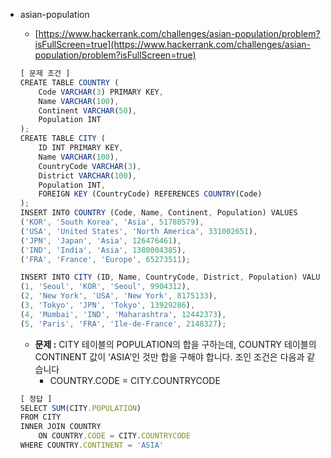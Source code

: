 - asian-population

  - [https://www.hackerrank.com/challenges/asian-population/problem?isFullScreen=true](https://www.hackerrank.com/challenges/asian-population/problem?isFullScreen=true)

  ```jsx
  [ 문제 조건 ]
  CREATE TABLE COUNTRY (
      Code VARCHAR(3) PRIMARY KEY,
      Name VARCHAR(100),
      Continent VARCHAR(50),
      Population INT
  );
  CREATE TABLE CITY (
      ID INT PRIMARY KEY,
      Name VARCHAR(100),
      CountryCode VARCHAR(3),
      District VARCHAR(100),
      Population INT,
      FOREIGN KEY (CountryCode) REFERENCES COUNTRY(Code)
  );
  INSERT INTO COUNTRY (Code, Name, Continent, Population) VALUES
  ('KOR', 'South Korea', 'Asia', 51780579),
  ('USA', 'United States', 'North America', 331002651),
  ('JPN', 'Japan', 'Asia', 126476461),
  ('IND', 'India', 'Asia', 1380004385),
  ('FRA', 'France', 'Europe', 65273511);

  INSERT INTO CITY (ID, Name, CountryCode, District, Population) VALUES
  (1, 'Seoul', 'KOR', 'Seoul', 9904312),
  (2, 'New York', 'USA', 'New York', 8175133),
  (3, 'Tokyo', 'JPN', 'Tokyo', 13929286),
  (4, 'Mumbai', 'IND', 'Maharashtra', 12442373),
  (5, 'Paris', 'FRA', 'Ile-de-France', 2148327);
  ```

  - **문제 :** CITY 테이블의 POPULATION의 합을 구하는데, COUNTRY 테이블의 CONTINENT 값이 ‘ASIA’인 것만 합을 구해야 합니다. 조인 조건은 다음과 같습니다
    - COUNTRY.CODE = CITY.COUNTRYCODE

  ```jsx
  [ 정답 ]
  SELECT SUM(CITY.POPULATION)
  FROM CITY
  INNER JOIN COUNTRY
      ON COUNTRY.CODE = CITY.COUNTRYCODE
  WHERE COUNTRY.CONTINENT = 'ASIA'
  ```
